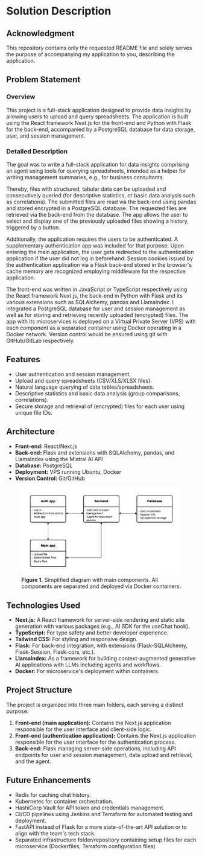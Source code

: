 # Solution Description
## Acknowledgment
This repository contains only the requested README file and solely serves the purpose of accompanying my application to you, describing the application. 

## Problem Statement
### Overview
This project is a full-stack application designed to provide data insights by allowing users to upload and query spreadsheets. 
The application is built using the React framework Next.js for the front-end and Python with Flask for the back-end, accompanied by a PostgreSQL database for data storage, user, and session management.

### Detailed Description
The goal was to write a full-stack application for data insights comprising an agent using tools for querying spreadsheets, intended as a helper for writing management summaries, e.g., for business consultants. 

Thereby, files with structured, tabular data can be uploaded and consecutively queried (for descriptive statistics, or basic data analysis such as correlations). 
The submitted files are read via the back-end using pandas and stored encrypted in a PostgreSQL database. 
The requested files are retrieved via the back-end from the database. 
The app allows the user to select and display one of the previously uploaded files showing a history, triggered by a button. 

Additionally, the application requires the users to be authenticated. 
A supplementary authentication app was included for that purpose. 
Upon entering the main application, the user gets redirected to the authentication application if the user did not log in beforehand. 
Session cookies issued by the authentication application via a Flask back-end stored in the browser's cache memory are recognized employing middleware for the respective application.  

The front-end was written in JavaScript or TypeScript respectively using the React framework Next.js, the back-end in Python with Flask and its various extensions such as SQLAlchemy, pandas and LlamaIndex. 
I integrated a PostgreSQL database for user and session management as well as for storing and retrieving recently uploaded (encrypted) files. 
The app with its microservices is deployed on a Virtual Private Server (VPS) with each component as a separated container using Docker operating in a Docker network. 
Version control would be ensured using git with GitHub/GitLab respectively.

## Features
- User authentication and session management.
- Upload and query spreadsheets (CSV/XLS/XLSX files).
- Natural language querying of data tables/spreadsheets.
- Descriptive statistics and basic data analysis (group comparisons, correlations).
- Secure storage and retrieval of (encrypted) files for each user using unique file IDs.

## Architecture
- **Front-end:** React/Next.js
- **Back-end:** Flask and extensions with SQLAlchemy, pandas, and LlamaIndex using the Mistral AI API 
- **Database:** PostgreSQL
- **Deployment:** VPS running Ubuntu, Docker
- **Version Control:** Git/GitHub

<figure>
    <img src="./diagram/fullstack_diagram.png">
    <figcaption>
        <b>Figure 1.</b>
        Simplified diagram with main components. 
        All components are separated and deployed via Docker containers.
    </figcaption>
</figure>

## Technologies Used
- **Next.js:** A React framework for server-side rendering and static site generation with various packages (e.g., AI SDK for the useChat hook). 
- **TypeScript:** For type safety and better developer experience.
- **Tailwind CSS:** For styling and responsive design.
- **Flask:** For back-end integration, with extensions (Flask-SQLAlchemy, Flask-Session, Flask-cors, etc.).
- **LlamaIndex:** As a framework for building context-augmented generative AI applications with LLMs including agents and workflows. 
- **Docker:** For microservice's deployment within containers.

## Project Structure
The project is organized into three main folders, each serving a distinct purpose:

1. **Front-end (main application):** Contains the Next.js application responsible for the user interface and client-side logic.
2. **Front-end (authentication application):** Contains the Next.js application responsible for the user interface for the authentication process. 
3. **Back-end:** Flask managing server-side operations, including API endpoints for user and session management, data upload and retrieval, and the agent.


## Future Enhancements
- Redis for caching chat history.
- Kubernetes for container orchestration.
- HashiCorp Vault for API token and credentials management.
- CI/CD pipelines using Jenkins and Terraform for automated testing and deployment.
- FastAPI instead of Flask for a more state-of-the-art API solution or to align with the team's tech stack.
- Separated infrastructure folder/repository containing setup files for each microservice (Dockerfiles, Terraform configuration files)